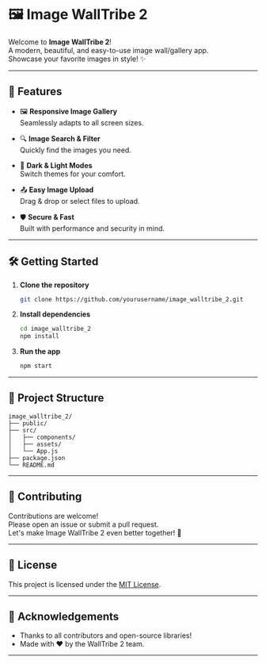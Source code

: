 # 🖼️ Image WallTribe 2

Welcome to **Image WallTribe 2**!  
A modern, beautiful, and easy-to-use image wall/gallery app.  
Showcase your favorite images in style! ✨

---

## 🚀 Features

- 🖼️ **Responsive Image Gallery**  
  Seamlessly adapts to all screen sizes.

- 🔍 **Image Search & Filter**  
  Quickly find the images you need.

- 🌙 **Dark & Light Modes**  
  Switch themes for your comfort.

- 📤 **Easy Image Upload**  
  Drag & drop or select files to upload.

- 🛡️ **Secure & Fast**  
  Built with performance and security in mind.

---

## 🛠️ Getting Started

1. **Clone the repository**
   ```bash
   git clone https://github.com/yourusername/image_walltribe_2.git
   ```

2. **Install dependencies**
   ```bash
   cd image_walltribe_2
   npm install
   ```

3. **Run the app**
   ```bash
   npm start
   ```

---

## 📂 Project Structure

```
image_walltribe_2/
├── public/
├── src/
│   ├── components/
│   ├── assets/
│   └── App.js
├── package.json
└── README.md
```

---

## 🤝 Contributing

Contributions are welcome!  
Please open an issue or submit a pull request.  
Let's make Image WallTribe 2 even better together! 🚀

---

## 📄 License

This project is licensed under the [MIT License](LICENSE).

---

## 🙏 Acknowledgements

- Thanks to all contributors and open-source libraries!
- Made with ❤️ by the WallTribe 2 team.

---
